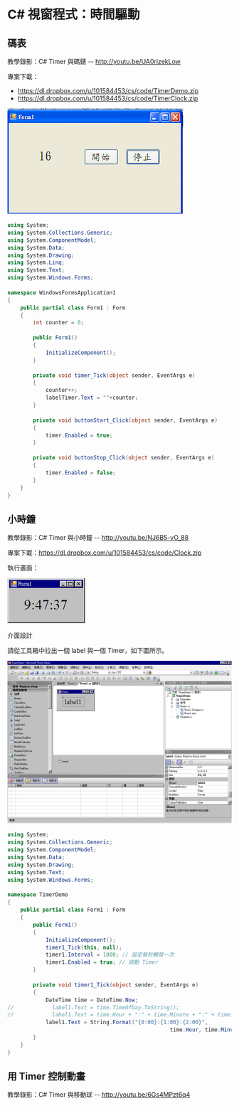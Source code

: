 # C# 視窗程式：時間驅動

##  碼表

教學錄影：C# Timer 與碼錶 -- <http://youtu.be/UA0rizekLow>

專案下載：

* <https://dl.dropbox.com/u/101584453/cs/code/TimerDemo.zip>
* <https://dl.dropbox.com/u/101584453/cs/code/TimerClock.zip>

![碼表畫面](../img/TimerCounter.png)

```CS
using System;
using System.Collections.Generic;
using System.ComponentModel;
using System.Data;
using System.Drawing;
using System.Linq;
using System.Text;
using System.Windows.Forms;

namespace WindowsFormsApplication1
{
    public partial class Form1 : Form
    {
        int counter = 0;

        public Form1()
        {
            InitializeComponent();
        }

        private void timer_Tick(object sender, EventArgs e)
        {
            counter++;
            labelTimer.Text = ""+counter;
        }

        private void buttonStart_Click(object sender, EventArgs e)
        {
            timer.Enabled = true;
        }

        private void buttonStop_Click(object sender, EventArgs e)
        {
            timer.Enabled = false;
        }
    }
}
```

## 小時鐘

教學錄影：C# Timer 與小時鐘 -- <http://youtu.be/NJ6B5-vO_88>

專案下載：<https://dl.dropbox.com/u/101584453/cs/code/Clock.zip>

執行畫面：

![小時鐘](../img/ClockRun.png)

介面設計

請從工具箱中拉出一個 label 與一個 Timer，如下圖所示。

![小時鐘介面設計](../img/ClockDesign.png)

```CS
using System;
using System.Collections.Generic;
using System.ComponentModel;
using System.Data;
using System.Drawing;
using System.Text;
using System.Windows.Forms;

namespace TimerDemo
{
    public partial class Form1 : Form
    {
        public Form1()
        {
            InitializeComponent();
            timer1_Tick(this, null);
            timer1.Interval = 1000; // 設定每秒觸發一次
            timer1.Enabled = true; // 啟動 Timer
        }

        private void timer1_Tick(object sender, EventArgs e)
        {
            DateTime time = DateTime.Now;
//            label1.Text = time.TimeOfDay.ToString();
//            label1.Text = time.Hour + ":" + time.Minute + ":" + time.Second;
            label1.Text = String.Format("{0:00}:{1:00}:{2:00}", 
                                                   time.Hour, time.Minute, time.Second);
        }
    }
}
```

## 用 Timer 控制動畫

教學錄影：C# Timer 與移動球 -- <http://youtu.be/6Gs4MPzt6q4>
